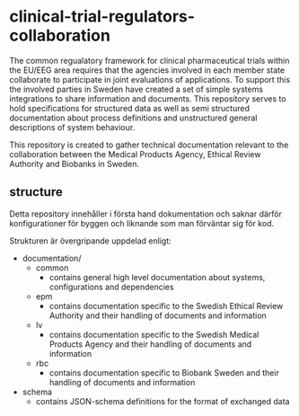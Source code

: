 # clinical-trial-regulators-collaboration

The common regualatory framework for clinical pharmaceutical trials within the EU/EEG area requires that the agencies involved in each member state collaborate to participate in joint evaluations of applications. To support this the involved parties in Sweden have created a set of simple systems integrations to share information and documents. This repository serves to hold specifications for structured data as well as semi structured documentation about process definitions and unstructured general descriptions of system behaviour.

This repository is created to gather technical documentation relevant to the collaboration between the Medical Products Agency, Ethical Review Authority and Biobanks in Sweden.

## structure

Detta repository innehåller i första hand dokumentation och saknar därför konfigurationer för byggen och liknande som man förväntar sig för kod.

Strukturen är övergripande uppdelad enligt:
 
 * documentation/
 	* common
 		- contains general high level documentation about systems, configurations and dependencies
 	* epm
 		- contains documentation specific to the Swedish Ethical Review Authority and their handling of documents and information
 	* lv
 		- contains documentation specific to the Swedish Medical Products Agency and their handling of documents and information
 	* rbc
 		- contains documentation specific to Biobank Sweden and their handling of documents and information
 * schema
 	- contains JSON-schema definitions for the format of exchanged data


